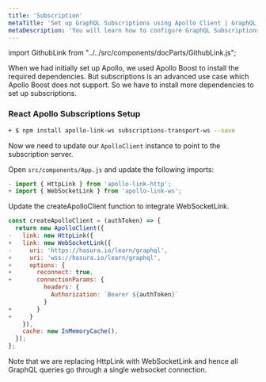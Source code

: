 ```yaml
---
title: 'Subscription'
metaTitle: 'Set up GraphQL Subscriptions using Apollo Client | GraphQL React Apollo Hooks Tutorial'
metaDescription: 'You will learn how to configure GraphQL Subscriptions using React Apollo Client by installing dependencies like apollo-link-ws, subscriptions-transport-ws. This will also have authorization token setup'
---
```


import GithubLink from "../../src/components/docParts/GithubLink.js";

When we had initially set up Apollo, we used Apollo Boost to install the required dependencies. But subscriptions is an advanced use case which Apollo Boost does not support. So we have to install more dependencies to set up subscriptions.

### React Apollo Subscriptions Setup

```bash
+ $ npm install apollo-link-ws subscriptions-transport-ws --save
```

Now we need to update our `ApolloClient` instance to point to the subscription server.

Open `src/components/App.js` and update the following imports:

<GithubLink link="https://github.com/hasura/learn-graphql/blob/master/tutorials/frontend/react-apollo-hooks/app-final/src/components/App.js" text="src/components/App.js" />

```javascript
- import { HttpLink } from 'apollo-link-http';
+ import { WebSocketLink } from 'apollo-link-ws';
```

Update the createApolloClient function to integrate WebSocketLink.

```javascript
const createApolloClient = (authToken) => {
  return new ApolloClient({
-   link: new HttpLink({
+   link: new WebSocketLink({
-     uri: 'https://hasura.io/learn/graphql',
+     uri: 'wss://hasura.io/learn/graphql',
+     options: {
+       reconnect: true,
+       connectionParams: {
          headers: {
            Authorization: `Bearer ${authToken}`
          }
+       }
+     }
    }),
    cache: new InMemoryCache(),
  });
};
```

Note that we are replacing HttpLink with WebSocketLink and hence all GraphQL queries go through a single websocket connection.
